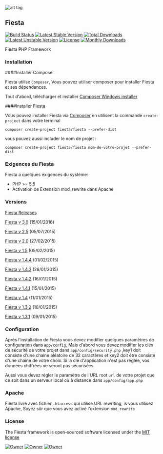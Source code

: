 ![alt tag](https://raw.githubusercontent.com/fiesta-framework/Fiesta/alpha/app/resources/images/fiesta_wild.png)
## Fiesta

[![Build Status](https://travis-ci.org/fiesta-framework/Fiesta.svg?branch=3.0.0)](https://travis-ci.org/fiesta-framework/Fiesta/branches)
[![Latest Stable Version](https://poser.pugx.org/fiesta/fiesta/v/stable)](https://packagist.org/packages/fiesta/fiesta) 
[![Total Downloads](https://img.shields.io/badge/downloads-420-yellow.svg)](https://packagist.org/packages/fiesta/fiesta) 
[![Latest Unstable Version](https://poser.pugx.org/fiesta/fiesta/v/unstable)](https://packagist.org/packages/fiesta/fiesta) 
[![License](https://poser.pugx.org/fiesta/fiesta/license)](https://packagist.org/packages/fiesta/fiesta)
[![Monthly Downloads](https://poser.pugx.org/fiesta/fiesta/d/monthly)](https://packagist.org/packages/fiesta/fiesta)
<!-- [![Scrutinizer Code Quality](https://scrutinizer-ci.com/g/fiesta-framework/Fiesta/badges/quality-score.png?b=master)](https://scrutinizer-ci.com/g/fiesta-framework/Fiesta/?branch=master) -->

Fiesta PHP Framework

### Installation

####Installer Composer

Fiesta utilise `Composer`, Vous pouvez utiliser composer pour installer Fiesta et ses dépendances.

Tout d'abord, télécharger et installer [Composer Windows installer](https://getcomposer.org/)

####Installer Fiesta

Vous pouvez installer Fiesta via [Composer](https://getcomposer.org/) en utilisent la commande `create-project` dans votre terminal

	composer create-project fiesta/fiesta --prefer-dist

vous pouvez aussi includer le nom de projet :

	composer create-project fiesta/fiesta nom-de-votre-projet --prefer-dist
	

### Exigences du Fiesta

Fiesta a quelques exigences du système:
* PHP >= 5.5
* Activation de Extension mod_rewrite dans Apache

### Versions
 
 [Fiesta Releases](https://github.com/fiesta-framework/Fiesta/releases)

[Fiesta v 3.0](https://github.com/fiesta-framework/Fiesta/releases/tag/3.0.0) (15/01/2016)

 [Fiesta v 2.5](https://github.com/fiesta-framework/Fiesta/releases/tag/2.5.0.236) (05/07/2015)

 [Fiesta v 2.0](https://github.com/fiesta-framework/Fiesta/releases/tag/2.0.0.1) (27/02/2015)

 [Fiesta v 1.5](https://github.com/fiesta-framework/Fiesta/releases/tag/1.5.0) (05/02/2015)
 
 [Fiesta v 1.4.4](https://github.com/fiesta-framework/Fiesta/releases/tag/1.4.4) (01/02/2015)
 
 [Fiesta v 1.4.3](https://github.com/fiesta-framework/Fiesta/releases/tag/1.4.3) (28/01/2015)
 
 [Fiesta v 1.4.2](https://github.com/fiesta-framework/Fiesta/releases/tag/1.4.2) (16/01/2015)
 
 [Fiesta v 1.4.1](https://github.com/fiesta-framework/Fiesta/releases/tag/1.4.1) (15/01/2015)
 
 [Fiesta v 1.4](https://github.com/fiesta-framework/Fiesta/releases/tag/1.4.0) (11/01/2015)
 
 [Fiesta v 1.3.2](https://github.com/fiesta-framework/Fiesta/releases/tag/1.3.2) (10/01/2015)
 
 [Fiesta v 1.3.1](https://github.com/fiesta-framework/Fiesta/releases/tag/1.3.1) (09/01/2015)

### Configuration

Après l'installation de Fiesta vous devez modifier quelques paramètres de configuration dans `app/config`, Mais d'abord vous devez modifier les clés de sécurité de votre projet dans `app/config/security.php` ,key1 doit consiste d'une chaine aléatoire de 32 caractères et key2 doit être consisté d'une chaine de votre choix. Si la clé d'application n'est pas réglée, vos données chiffrées ne seront pas sécurisées.

Aussi vous devez régler le paramètre de l'URL root `url` de votre projet que ce soit dans un serveur local où à distance dans `app/config/app.php`

###  Apache

Fiesta livré avec fichier `.htaccess` qui utilise URL rewriting, is vous utilisez Apache, Soyez sûr que vous avez activé l'extension `mod_rewrite`


### License

The Fiesta framework is open-sourced software licensed under the [MIT license](http://opensource.org/licenses/MIT)

[![Owner](https://img.shields.io/badge/created%20by-Youssef%20Had-blue.svg)](https://github.com/youssefhad)
[![Owner](https://img.shields.io/badge/copyright-2014--2016-red.svg)](https://github.com/fiesta-framework/Fiesta)
[![Owner](https://img.shields.io/badge/launched-10%2F10%2F2014-ff2f6c.svg)](https://github.com/fiesta-framework/Fiesta)

